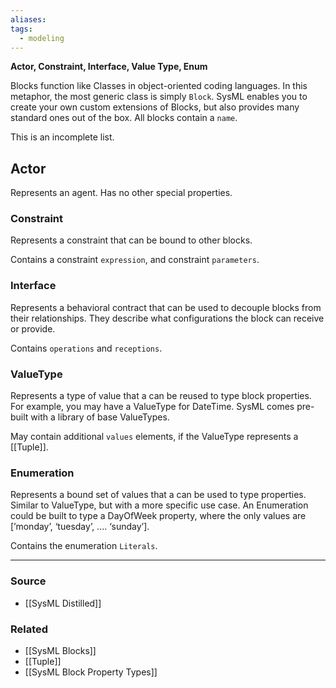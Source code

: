 ```yaml
---
aliases: 
tags:
  - modeling
---
```

**Actor, Constraint, Interface, Value Type, Enum**

Blocks function like Classes in object-oriented coding languages. In this metaphor, the most generic class is simply `Block`. SysML enables you to create your own custom extensions of Blocks, but also provides many standard ones out of the box. All blocks contain a `name`.

This is an incomplete list.

## Actor

Represents an agent. Has no other special properties.

### Constraint

Represents a constraint that can be bound to other blocks. 

Contains a constraint `expression`, and constraint `parameters`.

### Interface

Represents a behavioral contract that can be used to decouple blocks from their relationships. They describe what configurations the block can receive or provide.

Contains `operations` and `receptions`.

### ValueType

Represents a type of value that a can be reused to type block properties. For example, you may have a ValueType for DateTime. SysML comes pre-built with a library of base ValueTypes.

May contain additional `values` elements, if the ValueType represents a [[Tuple]].

### Enumeration

Represents a bound set of values that a can be used to type properties. Similar to ValueType, but with a more specific use case. An Enumeration could be built to type a DayOfWeek property, where the only values are [’monday’, ‘tuesday’, .... ‘sunday’].

Contains the enumeration `Literals`.

---

### Source
- [[SysML Distilled]]

### Related
- [[SysML Blocks]] 
- [[Tuple]] 
- [[SysML Block Property Types]]